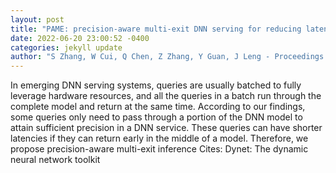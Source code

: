 ```yaml
--- 
layout: post 
title: "PAME: precision-aware multi-exit DNN serving for reducing latencies of batched inferences" 
date: 2022-06-20 23:00:52 -0400 
categories: jekyll update 
author: "S Zhang, W Cui, Q Chen, Z Zhang, Y Guan, J Leng - Proceedings of the 36th , 2022" 
--- 
```

In emerging DNN serving systems, queries are usually batched to fully leverage hardware resources, and all the queries in a batch run through the complete model and return at the same time. According to our findings, some queries only need to pass through a portion of the DNN model to attain sufficient precision in a DNN service. These queries can have shorter latencies if they can return early in the middle of a model. Therefore, we propose precision-aware multi-exit inference Cites: Dynet: The dynamic neural network toolkit